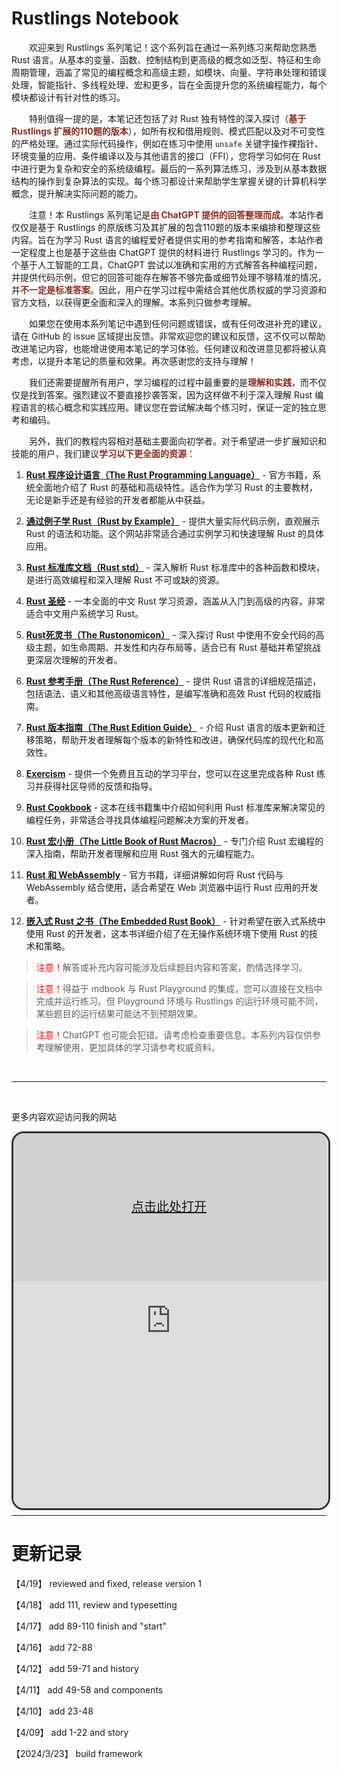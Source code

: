 #  Rustlings Notebook

&#8195;&#8195;欢迎来到 Rustlings 系列笔记！这个系列旨在通过一系列练习来帮助您熟悉 Rust 语言。从基本的变量、函数、控制结构到更高级的概念如泛型、特征和生命周期管理，涵盖了常见的编程概念和高级主题，如模块、向量、字符串处理和错误处理，智能指针、多线程处理、宏和更多，旨在全面提升您的系统编程能力，每个模块都设计有针对性的练习。

&#8195;&#8195;特别值得一提的是，本笔记还包括了对 Rust 独有特性的深入探讨（<span style="color: #8F2C1D;">**基于 Rustlings 扩展的110题的版本**</span>），如所有权和借用规则、模式匹配以及对不可变性的严格处理。通过实际代码操作，例如在练习中使用 `unsafe` 关键字操作裸指针、环境变量的应用、条件编译以及与其他语言的接口（FFI），您将学习如何在 Rust 中进行更为复杂和安全的系统级编程。最后的一系列算法练习，涉及到从基本数据结构的操作到复杂算法的实现。每个练习都设计来帮助学生掌握关键的计算机科学概念，提升解决实际问题的能力。

&#8195;&#8195;注意！本 Rustlings 系列笔记是<span style="color: #8F2C1D;">**由 ChatGPT 提供的回答整理而成**</span>。本站作者仅仅是基于 Rustlings 的原版练习及其扩展的包含110题的版本来编排和整理这些内容。旨在为学习 Rust 语言的编程爱好者提供实用的参考指南和解答，本站作者一定程度上也是基于这些由 ChatGPT 提供的材料进行 Rustlings 学习的。作为一个基于人工智能的工具，ChatGPT 尝试以准确和实用的方式解答各种编程问题，并提供代码示例，但它的回答可能存在解答不够完备或细节处理不够精准的情况，并<span style="color: #8F2C1D;">**不一定是标准答案**</span>。因此，用户在学习过程中需结合其他优质权威的学习资源和官方文档，以获得更全面和深入的理解。本系列只做参考理解。

&#8195;&#8195;如果您在使用本系列笔记中遇到任何问题或错误，或有任何改进补充的建议，请在 GitHub 的 issue 区域提出反馈。非常欢迎您的建议和反馈，这不仅可以帮助改进笔记内容，也能增进使用本笔记的学习体验。任何建议和改进意见都将被认真考虑，以提升本笔记的质量和效果。再次感谢您的支持与理解！

&#8195;&#8195;我们还需要提醒所有用户，学习编程的过程中最重要的是<span style="color: #8F2C1D;">**理解和实践**</span>，而不仅仅是找到答案。强烈建议不要直接抄袭答案，因为这样做不利于深入理解 Rust 编程语言的核心概念和实践应用。建议您在尝试解决每个练习时，保证一定的独立思考和编码。

&#8195;&#8195;另外，我们的教程内容相对基础主要面向初学者。对于希望进一步扩展知识和技能的用户，我们建议<span style="color: #8F2C1D;">**学习以下更全面的资源**</span>：

1. [**Rust 程序设计语言（The Rust Programming Language）**](https://doc.rust-lang.org/book/) - 官方书籍，系统全面地介绍了 Rust 的基础和高级特性。适合作为学习 Rust 的主要教材，无论是新手还是有经验的开发者都能从中获益。

2. [**通过例子学 Rust（Rust by Example）**](https://doc.rust-lang.org/rust-by-example/) - 提供大量实际代码示例，直观展示 Rust 的语法和功能。这个网站非常适合通过实例学习和快速理解 Rust 的具体应用。

3. [**Rust 标准库文档（Rust std）**](https://doc.rust-lang.org/std/) - 深入解析 Rust 标准库中的各种函数和模块，是进行高效编程和深入理解 Rust 不可或缺的资源。

4. [**Rust 圣经**](https://course.rs/) - 一本全面的中文 Rust 学习资源，涵盖从入门到高级的内容，非常适合中文用户系统学习 Rust。

5. [**Rust死灵书（The Rustonomicon）**](https://doc.rust-lang.org/nomicon/) - 深入探讨 Rust 中使用不安全代码的高级主题，如生命周期、并发性和内存布局等，适合已有 Rust 基础并希望挑战更深层次理解的开发者。

6. [**Rust 参考手册（The Rust Reference）**](https://doc.rust-lang.org/reference/) - 提供 Rust 语言的详细规范描述，包括语法、语义和其他高级语言特性，是编写准确和高效 Rust 代码的权威指南。

7. [**Rust 版本指南（The Rust Edition Guide）**](https://doc.rust-lang.org/edition-guide/) - 介绍 Rust 语言的版本更新和迁移策略，帮助开发者理解每个版本的新特性和改进，确保代码库的现代化和高效性。

8. [**Exercism**](https://exercism.io/tracks/rust) - 提供一个免费且互动的学习平台，您可以在这里完成各种 Rust 练习并获得社区导师的反馈和指导。

9. [**Rust Cookbook**](https://rust-lang-nursery.github.io/rust-cookbook/) - 这本在线书籍集中介绍如何利用 Rust 标准库来解决常见的编程任务，非常适合寻找具体编程问题解决方案的开发者。

10. [**Rust 宏小册（The Little Book of Rust Macros）**](https://danielkeep.github.io/tlborm/book/) - 专门介绍 Rust 宏编程的深入指南，帮助开发者理解和应用 Rust 强大的元编程能力。

11. [**Rust 和 WebAssembly**](https://rustwasm.github.io/docs/book/) - 官方书籍，详细讲解如何将 Rust 代码与 WebAssembly 结合使用，适合希望在 Web 浏览器中运行 Rust 应用的开发者。

12. [**嵌入式 Rust 之书（The Embedded Rust Book）**](https://docs.rust-embedded.org/book/) - 针对希望在嵌入式系统中使用 Rust 的开发者，这本书详细介绍了在无操作系统环境下使用 Rust 的技术和策略。

> <span style="color: red;">注意！</span>解答或补充内容可能涉及后续题目内容和答案，酌情选择学习。

> <span style="color: red;">注意！</span>得益于 mdbook 与 Rust Playground 的集成，您可以直接在文档中完成并运行练习。但 Playground 环境与 Rustlings 的运行环境可能不同，某些题目的运行结果可能达不到预期效果。

> <span style="color: red;">注意！</span>ChatGPT 也可能会犯错。请考虑检查重要信息。本系列内容仅供参考理解使用，更加具体的学习请参考权威资料。

<br/>

---

<br/>

更多内容欢迎访问我的网站

<style>
.tag {
    display: inline-block;
    background-color: #e0e0e0;
    color: #333;
    padding: 0px 5px;
    font-size: 12px;
}

.tag-primary {
    background-color: #222222;
    color: #ffffff;
}
</style>

<style>
    .iframe-wrapper {
        position: relative;
        width: 100%;
        height: 600px;
    }

    iframe {
        width: 100%;
        height: 100%;
        border: 3px solid #333;
        border-radius: 20px;
    }
    
    .iframe-overlay-quarter-t {
        position: absolute;
        top: 0;
        left: 0;
        width: 100%;
        height: 40%;
        /* 只覆盖iframe的1/4高度 */
        background-color: rgba(0, 0, 0, 0.05);
        /* 灰度背景 */
        color: white;
        display: flex;
        justify-content: center;
        align-items: center;
        font-size: 20px;
        z-index: 15;
        /* 高于iframe内容的层级 */
}
</style>

<div class="iframe-wrapper">
    <iframe src="https://lzzs.fun/" frameborder="0" allowfullscreen></iframe>
    <div class="iframe-overlay-quarter-t">
        <a href="https://lzzs.fun" target="_blank">点击此处打开</a>
    </div> <!-- 新的遮罩层放在iframe底部1/4区域 -->
</div>

</div>

---

# 更新记录

【4/19】 reviewed and fixed, release version 1

【4/18】 add 111, review and typesetting

【4/17】 add 89-110 finish and "start"

【4/16】 add 72-88

【4/12】 add 59-71 and history

【4/11】 add 49-58 and components

【4/10】 add 23-48

【4/09】 add 1-22 and story

【2024/3/23】 build framework
